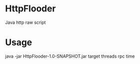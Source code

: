 # HttpFlooder
Java http raw script


# Usage
java -jar HttpFlooder-1.0-SNAPSHOT.jar target threads rpc time
